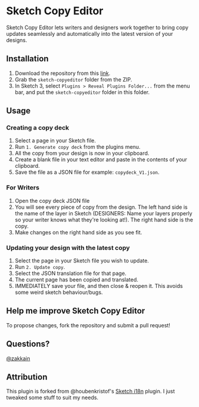 # Sketch Copy Editor
Sketch Copy Editor lets writers and designers work together to bring copy updates seamlessly and automatically into the latest version of your designs.

## Installation
1. Download the repository from this [link](https://github.com/zakkain/sketch-copyeditor/archive/master.zip).
2. Grab the `sketch-copyeditor` folder from the ZIP.
3. In Sketch 3, select `Plugins > Reveal Plugins Folder...` from the menu bar, and put the `sketch-copyeditor` folder in this folder.

## Usage
### Creating a copy deck
1. Select a page in your Sketch file.
2. Run `1. Generate copy deck` from the plugins menu.
3. All the copy from your design is now in your clipboard.
4. Create a blank file in your text editor and paste in the contents of your clipboard.
6. Save the file as a JSON file for example: `copydeck_V1.json`.

### For Writers
1. Open the copy deck JSON file
2. You will see every piece of copy from the design. The left hand side is the name of the layer in Sketch (DESIGNERS: Name your layers properly so your writer knows what they're looking at!). The right hand side is the copy.
3. Make changes on the right hand side as you see fit.

### Updating your design with the latest copy
1. Select the page in your Sketch file you wish to update.
2. Run `2. Update copy`.
3. Select the JSON translation file for that page.
4. The current page has been copied and translated.
5. IMMEDIATELY save your file, and then close & reopen it. This avoids some weird sketch behaviour/bugs.

## Help me improve Sketch Copy Editor
To propose changes, fork the repository and submit a pull request!

## Questions?
[@zakkain](http://twitter.com/zakkain)

## Attribution
This plugin is forked from @houbenkristof's [Sketch i18n](https://github.com/kristof/sketch-i18n) plugin. I just tweaked some stuff to suit my needs.
